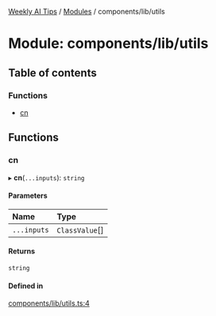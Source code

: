 [Weekly AI Tips](../README.md) / [Modules](../modules.md) / components/lib/utils

# Module: components/lib/utils

## Table of contents

### Functions

- [cn](components_lib_utils.md#cn)

## Functions

### cn

▸ **cn**(`...inputs`): `string`

#### Parameters

| Name | Type |
| :------ | :------ |
| `...inputs` | `ClassValue`[] |

#### Returns

`string`

#### Defined in

[components/lib/utils.ts:4](https://github.com/alexsoyes/weekly-ai-tips/blob/8e6b4ae946047053b809d45f37efccbb35947373/components/lib/utils.ts#L4)
